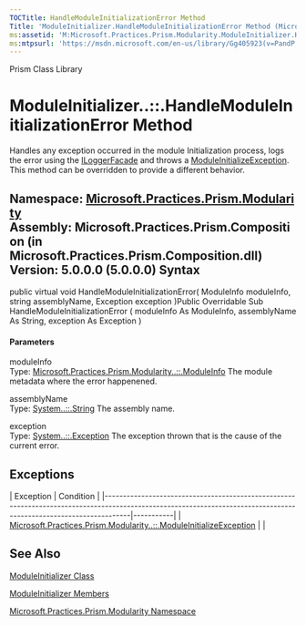 ```yaml
---
TOCTitle: HandleModuleInitializationError Method
Title: 'ModuleInitializer.HandleModuleInitializationError Method (Microsoft.Practices.Prism.Modularity)'
ms:assetid: 'M:Microsoft.Practices.Prism.Modularity.ModuleInitializer.HandleModuleInitializationError(Microsoft.Practices.Prism.Modularity.ModuleInfo,System.String,System.Exception)'
ms:mtpsurl: 'https://msdn.microsoft.com/en-us/library/Gg405923(v=PandP.50)'
---
```


Prism Class Library

ModuleInitializer..::.HandleModuleInitializationError Method
============================================================

Handles any exception occurred in the module Initialization process, logs the error using the [ILoggerFacade](https://msdn.microsoft.com/t:microsoft.practices.prism.logging.iloggerfacade) and throws a [ModuleInitializeException](https://msdn.microsoft.com/t:microsoft.practices.prism.modularity.moduleinitializeexception). This method can be overridden to provide a different behavior.

**Namespace:** [Microsoft.Practices.Prism.Modularity](https://msdn.microsoft.com/n:microsoft.practices.prism.modularity)
**Assembly:** Microsoft.Practices.Prism.Composition (in Microsoft.Practices.Prism.Composition.dll) Version: 5.0.0.0 (5.0.0.0)
Syntax
------

<span id="syntaxToggle"></span>public virtual void HandleModuleInitializationError( ModuleInfo moduleInfo, string assemblyName, Exception exception )Public Overridable Sub HandleModuleInitializationError ( moduleInfo As ModuleInfo, assemblyName As String, exception As Exception )
#### Parameters

moduleInfo  
Type: [Microsoft.Practices.Prism.Modularity..::.ModuleInfo](https://msdn.microsoft.com/t:microsoft.practices.prism.modularity.moduleinfo)
The module metadata where the error happenened.

<!-- -->

assemblyName  
Type: [System..::.String](http://msdn2.microsoft.com/en-us/library/s1wwdcbf)
The assembly name.

<!-- -->

exception  
Type: [System..::.Exception](http://msdn2.microsoft.com/en-us/library/c18k6c59)
The exception thrown that is the cause of the current error.

Exceptions
----------

<span id="exceptionsToggle"></span>
| Exception                                                                                                                                                         | Condition |
|-------------------------------------------------------------------------------------------------------------------------------------------------------------------|-----------|
| [Microsoft.Practices.Prism.Modularity..::.ModuleInitializeException](https://msdn.microsoft.com/t:microsoft.practices.prism.modularity.moduleinitializeexception) |           |

See Also
--------

<span id="seeAlsoToggle"></span>
[ModuleInitializer Class](https://msdn.microsoft.com/t:microsoft.practices.prism.modularity.moduleinitializer)

[ModuleInitializer Members](https://msdn.microsoft.com/allmembers.t:microsoft.practices.prism.modularity.moduleinitializer)

[Microsoft.Practices.Prism.Modularity Namespace](https://msdn.microsoft.com/n:microsoft.practices.prism.modularity)
